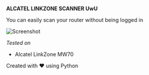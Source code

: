 **ALCATEL LINKZONE SCANNER UwU**

You can easily scan your router without being logged in 

![Screenshot](https://i.imgur.com/oh0mNRm.png)


*Tested on*

- Alcatel LinkZone MW70


Created with ❤️ using Python
